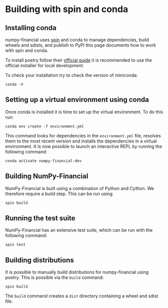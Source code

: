 # Building with spin and conda

## Installing conda
numpy-financial uses [spin](https://github.com/scientific-python/spin) and conda 
to manage dependencies, build wheels and sdists, and publish to PyPI this page 
documents how to work with spin and conda.

To install poetry follow their [official guide](https://docs.anaconda.com/free/miniconda/miniconda-install/)
it is recommended to use the official installer for local development.

To check your installation try to check the version of miniconda:

```shell
conda -V
```

## Setting up a virtual environment using conda

Once conda is installed it is time to set up the virtual environment. To do
this run:

```shell
conda env create -f environment.yml
```

This command looks for dependencies in the ``environment.yml`` file,
resolves them to the most recent version and installs the dependencies
in a virtual environment. It is now possible to launch an interactive REPL
by running the following command:

```shell
conda activate numpy-financial-dev
```

## Building NumPy-Financial

NumPy-Financial is built using a combination of Python and Cython. We therefore
require a build step. This can be run using

```shell
spin build
```

## Running the test suite

NumPy-Financial has an extensive test suite, which can be run with the
following command:

```shell
spin test
```

## Building distributions

It is possible to manually build distributions for numpy-financial using
poetry. This is possible via the `build` command:

```shell
spin build
```

The `build` command creates a `dist` directory containing a wheel and sdist
file.
